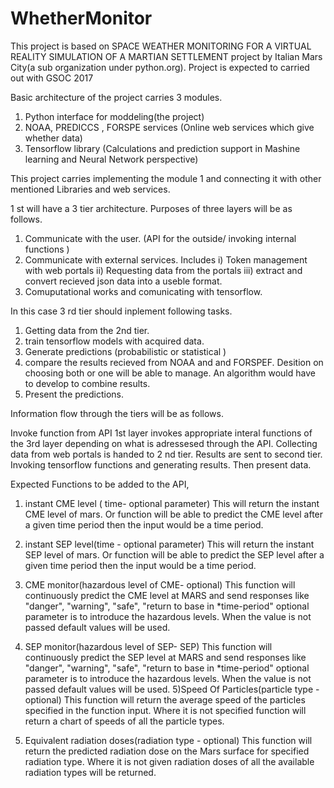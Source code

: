 # WhetherMonitor
This project is based on SPACE WEATHER MONITORING FOR A VIRTUAL REALITY SIMULATION OF A MARTIAN SETTLEMENT project by Italian Mars City(a sub organization under python.org). Project is expected to carried out with GSOC 2017

Basic architecture of the project carries 3 modules.
1) Python interface for moddeling(the project)
2) NOAA, PREDICCS , FORSPE services (Online web services which give whether data)
3) Tensorflow library (Calculations and prediction support in Mashine learning and Neural Network perspective)

This project carries implementing the module 1 and connecting it with other mentioned Libraries and web services.

1 st will have a 3 tier architecture. Purposes of three layers will be as follows.

1) Communicate with the user.
(API for the outside/ invoking internal functions )
2) Communicate  with external services.
Includes
  i) Token management with web portals
  ii) Requesting data from the portals
  iii) extract and convert recieved json data into a useble format. 
3) Comuputational works and comunicating with tensorflow.

In this case 3 rd tier should inplement following tasks.

1) Getting data from the 2nd tier.
2) train tensorflow models with acquired data.
3) Generate predictions (probabilistic or statistical )
4) compare the results recieved from NOAA and  and FORSPEF.
Desition on choosing both or one will be able to manage. An algorithm would have to develop to combine results. 
5) Present the predictions.


Information flow through the tiers will be as follows.

Invoke function from API
1st layer invokes appropriate  interal functions of the 3rd layer depending on what is adressesed through the API.
Collecting data from web portals is handed to 2 nd tier. Results are sent to second tier. Invoking tensorflow functions and generating results.
Then present data.

Expected Functions to be added to the API,

1) instant CME level ( time- optional parameter)
    This will return the instant CME level of mars. Or function will be able to predict the CME level after a given time period then the input would be a time period.

2) instant SEP level(time - optional parameter)
 This will return the instant SEP level of mars. Or function will be able to predict the SEP level after a given time period then the input would be a time period.

3) CME monitor(hazardous level of CME- optional)
  This function will continuously predict the CME level at MARS and send responses like "danger", "warning", "safe", "return to base in *time-period" optional parameter is to introduce the hazardous levels. When the value is not passed default values will be used.

4) SEP monitor(hazardous level of SEP- SEP)
  This function will continuously predict the SEP level at MARS and send responses like "danger", "warning", "safe", "return to base in *time-period" optional parameter is to introduce the hazardous levels. When the value is not passed default values will be used.
5)Speed Of Particles(particle type - optional)
This function will return the average speed of the particles specified in the function input. Where it is not specified function will return a chart of speeds of all the particle types.

6) Equivalent radiation doses(radiation type - optional)
 This function will return the predicted radiation dose on the Mars surface for specified radiation type. Where it is not given radiation doses of all the available radiation types will be returned.
